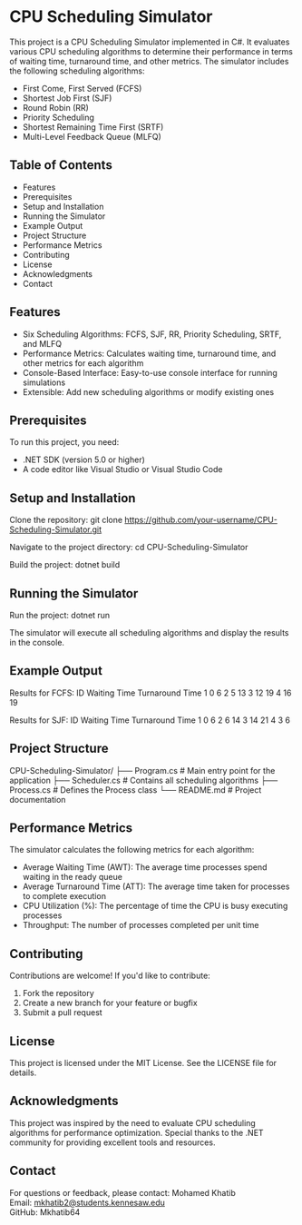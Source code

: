 # CPU Scheduling Simulator

This project is a CPU Scheduling Simulator implemented in C#. It evaluates various CPU scheduling algorithms to determine their performance in terms of waiting time, turnaround time, and other metrics. The simulator includes the following scheduling algorithms:
- First Come, First Served (FCFS)
- Shortest Job First (SJF)
- Round Robin (RR)
- Priority Scheduling
- Shortest Remaining Time First (SRTF)
- Multi-Level Feedback Queue (MLFQ)

## Table of Contents
- Features
- Prerequisites
- Setup and Installation
- Running the Simulator
- Example Output
- Project Structure
- Performance Metrics
- Contributing
- License
- Acknowledgments
- Contact

## Features
- Six Scheduling Algorithms: FCFS, SJF, RR, Priority Scheduling, SRTF, and MLFQ
- Performance Metrics: Calculates waiting time, turnaround time, and other metrics for each algorithm
- Console-Based Interface: Easy-to-use console interface for running simulations
- Extensible: Add new scheduling algorithms or modify existing ones

## Prerequisites
To run this project, you need:
- .NET SDK (version 5.0 or higher)
- A code editor like Visual Studio or Visual Studio Code

## Setup and Installation
Clone the repository:
git clone https://github.com/your-username/CPU-Scheduling-Simulator.git

Navigate to the project directory:
cd CPU-Scheduling-Simulator

Build the project:
dotnet build

## Running the Simulator
Run the project:
dotnet run

The simulator will execute all scheduling algorithms and display the results in the console.

## Example Output
Results for FCFS:
ID      Waiting Time    Turnaround Time
1       0               6
2       5               13
3       12              19
4       16              19

Results for SJF:
ID      Waiting Time    Turnaround Time
1       0               6
2       6               14
3       14              21
4       3               6

## Project Structure
CPU-Scheduling-Simulator/
├── Program.cs          # Main entry point for the application
├── Scheduler.cs        # Contains all scheduling algorithms
├── Process.cs          # Defines the Process class
└── README.md           # Project documentation

## Performance Metrics
The simulator calculates the following metrics for each algorithm:
- Average Waiting Time (AWT): The average time processes spend waiting in the ready queue
- Average Turnaround Time (ATT): The average time taken for processes to complete execution
- CPU Utilization (%): The percentage of time the CPU is busy executing processes
- Throughput: The number of processes completed per unit time

## Contributing
Contributions are welcome! If you'd like to contribute:
1. Fork the repository
2. Create a new branch for your feature or bugfix
3. Submit a pull request

## License
This project is licensed under the MIT License. See the LICENSE file for details.

## Acknowledgments
This project was inspired by the need to evaluate CPU scheduling algorithms for performance optimization.
Special thanks to the .NET community for providing excellent tools and resources.

## Contact
For questions or feedback, please contact: Mohamed Khatib  
Email: mkhatib2@students.kennesaw.edu  
GitHub: Mkhatib64
